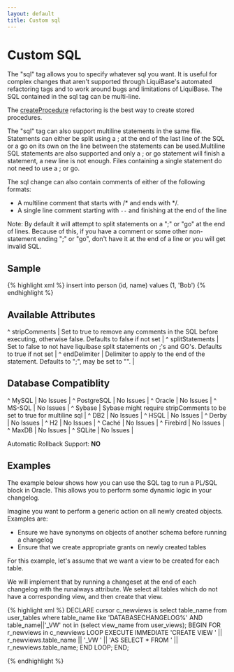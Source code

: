 ```yaml
---
layout: default
title: Custom sql
---
```


# Custom SQL #

The "sql" tag allows you to specify whatever sql you want. It is useful for complex changes that aren't supported through LiquiBase's automated refactoring tags and to work around bugs and limitations of LiquiBase. The SQL contained in the sql tag can be multi-line.

The [createProcedure](create_stored_procedure.html) refactoring is the best way to create stored procedures.

The "sql" tag can also support multiline statements in the same file. Statements can either be split using a ; at the end of the last line of the SQL or a go on its own on the line between the statements can be used.Multiline SQL statements are also supported and only a ; or go statement will finish a statement, a new line is not enough. Files containing a single statement do not need to use a ; or go.

The sql change can also contain comments of either of the following formats:

  - A multiline comment that starts with /\* and ends with \*/.
  - A single line comment starting with `--` and finishing at the end of the line

Note: By default it will attempt to split statements on a ";" or "go" at the end of lines. Because of this, if you have a comment or some other non-statement ending ";" or "go", don't have it at the end of a line or you will get invalid SQL.

## Sample ##

{% highlight xml %}
<sql>insert into person (id, name) values (1, 'Bob')</sql>
{% endhighlight %}


## Available Attributes ##

^ stripComments  | Set to true to remove any comments in the SQL before executing, otherwise false. Defaults to false if not set  | 
^ splitStatements  | Set to false to not have liquibase split statements on ;'s and GO's. Defaults to true if not set  | 
^ endDelimiter  | Delimiter to apply to the end of the statement.  Defaults to ";", may be set to "".  | 


## Database Compatiblity ##

^ MySQL  | No Issues  | 
^ PostgreSQL  | No Issues  | 
^ Oracle  | No Issues  | 
^ MS-SQL  | No Issues  | 
^ Sybase  | Sybase might require stripComments to be set to true for multiline sql  | 
^ DB2  | No Issues  | 
^ HSQL  | No Issues  | 
^ Derby  | No Issues  | 
^ H2  | No Issues  | 
^ Caché  | No Issues  | 
^ Firebird  | No Issues  | 
^ MaxDB  | No Issues  | 
^ SQLite  | No Issues  | 

Automatic Rollback Support: **NO**

## Examples ##
The example below shows how you can use the SQL tag to run a PL/SQL block in Oracle. This allows you to perform some dynamic logic in your changelog.

Imagine you want to perform a generic action on all newly created objects.
Examples are:
  * Ensure we have synonyms on objects of another schema before running a changelog
  * Ensure that we create appropriate grants on newly created tables

For this example, let's assume that we want a view to be created for each table.

We will implement that by running a changeset at the end of each changelog with the runalways attribute.
We select all tables which do not have a corresponding view, and then create that view. 

{% highlight xml %}
  <changeSet author='jsmith' id='1' runAlways='true'>
    <sql splitStatements="false">
      DECLARE
        cursor c_newviews is
          select table_name
          from user_tables
          where table_name like 'DATABASECHANGELOG%'
          AND table_name||'_VW' not in
            (select view_name from user_views);
      BEGIN
        FOR r_newviews in c_newviews LOOP
          EXECUTE IMMEDIATE
            'CREATE VIEW ' || r_newviews.table_name || '_VW ' ||
            'AS SELECT * FROM ' || r_newviews.table_name;
        END LOOP;
      END;
    </sql>
  </changeSet>

{% endhighlight %}
